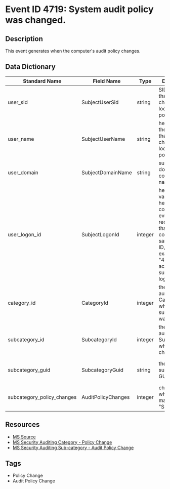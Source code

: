 # Event ID 4719: System audit policy was changed.

## Description
This event generates when the computer's audit policy changes.

## Data Dictionary
|Standard Name|Field Name|Type|Description|Sample Value|
|---|---|---|---|---|
|user_sid|SubjectUserSid|string|SID of account that made a change to local audit policy.|S-1-5-18|
|user_name|SubjectUserName|string|he name of the account that made a change to local audit policy.|DC01$|
|user_domain|SubjectDomainName|string|subject's domain or computer name.|CONTOSO|
|user_logon_id|SubjectLogonId|integer|hexadecimal value that can help you correlate this event with recent events that might contain the same Logon ID, for example, "4624: An account was successfully logged on."|0x3e7|
|category_id|CategoryId|integer|the name of auditing Category which subcategory was changed.|%%8274|
|subcategory_id|SubcategoryId|integer|the name of auditing Subcategory which was changed|%%12807|
|subcategory_guid|SubcategoryGuid|string|the unique subcategory GUID|{0CCE9223-69AE-11D9-BED3-505054503030}|
|subcategory_policy_changes|AuditPolicyChanges|integer|changes which were made for "Subcategory"|%%8448, %%8450|

## Resources
* [MS Source](https://github.com/MicrosoftDocs/windows-itpro-docs/blob/public/windows/security/threat-protection/auditing/event-4719.md)
* [MS Security Auditing Category - Policy Change](https://docs.microsoft.com/en-us/windows/security/threat-protection/auditing/advanced-security-audit-policy-settings#policy-change)
* [MS Security Auditing Sub-category - Audit Policy Change](https://github.com/MicrosoftDocs/windows-itpro-docs/tree/master/windows/security/threat-protection/auditing/audit-policy-change.md)

## Tags
* Policy Change
* Audit Policy Change
